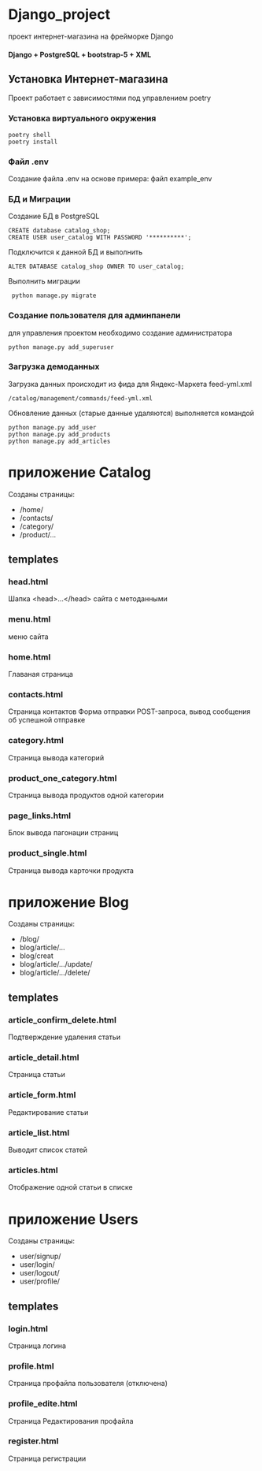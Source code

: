 # Django_project
проект  интернет-магазина на фрейморке Django 
#### Django + PostgreSQL + bootstrap-5 + XML

## Установка Интернет-магазина
Проект работает с зависимостями под управлением poetry 
### Установка виртуального окружения
```
poetry shell
poetry install
```
### Файл .env
Создание файла .env на основе примера: файл example_env

### БД и Миграции
Создание БД в PostgreSQL 
```
CREATE database catalog_shop;
CREATE USER user_catalog WITH PASSWORD '**********';
```
Подключится к данной БД и выполнить
```
ALTER DATABASE catalog_shop OWNER TO user_catalog;
```
Выполнить миграции 
```
 python manage.py migrate
```
### Создание пользователя для админпанели
для управления проектом необходимо 
создание администратора
```
python manage.py add_superuser 
```

### Загрузка демоданных
Загрузка данных происходит из фида для Яндекс-Маркета feed-yml.xml
```
/catalog/management/commands/feed-yml.xml
```
Обновление данных (старые данные удаляются) выполняется командой
```
python manage.py add_user   
python manage.py add_products
python manage.py add_articles

```


# приложение Catalog

Созданы страницы:
* /home/
* /contacts/
* /category/
* /product/...


## templates
### head.html
Шапка \<head>...\</head> сайта с методанными
### menu.html
меню сайта
### home.html
Главаная страница
### contacts.html
Страница контактов 
Форма отправки POST-запроса, вывод сообщения об успешной отправке 
### category.html
Страница вывода категорий 
### product_one_category.html
Страница вывода продуктов одной категории
### page_links.html
Блок вывода пагонации страниц
### product_single.html
Страница вывода карточки продукта

# приложение Blog

Созданы страницы:
* /blog/
* blog/article/...
* blog/creat
* blog/article/.../update/
* blog/article/.../delete/

## templates
### article_confirm_delete.html
Подтверждение удаления статьи
### article_detail.html
Страница статьи
### article_form.html
Редактирование статьи
### article_list.html
Выводит список статей
### articles.html
Отображение одной статьи в списке


# приложение Users

Созданы страницы:
* user/signup/  
* user/login/
* user/logout/
* user/profile/

## templates
### login.html
Страница логина
### profile.html
Страница профайла пользователя (отключена)
### profile_edite.html
Страница Редактирования профайла
### register.html
Страница регистрации


